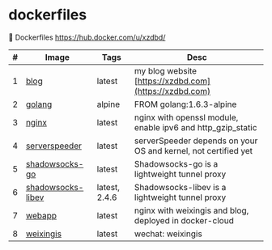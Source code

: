 # dockerfiles

:whale: Dockerfiles https://hub.docker.com/u/xzdbd/

| # | Image | Tags | Desc |
|---| ----- | -------- | ---------- |
| 1 | [blog](https://github.com/xzdbd/dockerfiles/tree/master/blog) | latest | my blog website [https://xzdbd.com](https://xzdbd.com) |
| 2 | [golang](https://github.com/xzdbd/dockerfiles/tree/master/golang/alpine) | alpine | FROM golang:1.6.3-alpine |
| 3 | [nginx](https://github.com/xzdbd/dockerfiles/tree/master/nginx) | latest | nginx with openssl module, enable ipv6 and http_gzip_static |
| 4 | [serverspeeder](https://github.com/xzdbd/dockerfiles/tree/master/serverspeeder) | latest | serverSpeeder depends on your OS and kernel, not certified yet |
| 5 | [shadowsocks-go](https://github.com/xzdbd/dockerfiles/tree/master/shadowsocks-go) | latest | Shadowsocks-go is a lightweight tunnel proxy |
| 6 | [shadowsocks-libev](https://github.com/xzdbd/dockerfiles/tree/master/shadowsocks-libev) | latest, 2.4.6 | Shadowsocks-libev is a lightweight tunnel proxy |
| 7 | [webapp](https://github.com/xzdbd/dockerfiles/tree/master/webapp) | latest | nginx with weixingis and blog, deployed in docker-cloud |
| 8 | [weixingis](https://github.com/xzdbd/dockerfiles/tree/master/weixingis) | latest | wechat: weixingis |